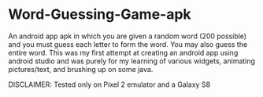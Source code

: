 # Word-Guessing-Game-apk
An android app apk in which you are given a random word (200 possible) and you must guess each letter to form the word. You may also guess the entire word.
This was my first attempt at creating an android app using android studio and was purely for my learning of various widgets, animating pictures/text, and brushing up on some java.

DISCLAIMER: Tested only on Pixel 2 emulator and a Galaxy S8
